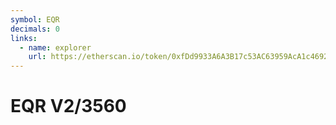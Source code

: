 ```yaml
---
symbol: EQR
decimals: 0
links:
  - name: explorer
    url: https://etherscan.io/token/0xfDd9933A6A3B17c53AC63959AcA1c4692956077C
---
```


# EQR V2/3560
